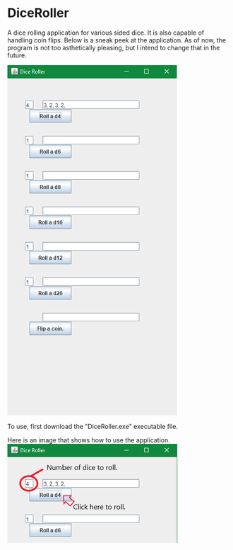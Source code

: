 # DiceRoller
A dice rolling application for various sided dice. It is also capable of handling coin flips. Below is a sneak peek at the application.
As of now, the program is not too asthetically pleasing, but I intend to change that in the future.

![alt text](https://github.com/sidneyhenderson8988/DiceRoller/blob/main/dicefullsnip.png?raw=true)

To use, first download the "DiceRoller.exe" executable file.

Here is an image that shows how to use the application. 
![alt text](https://github.com/sidneyhenderson8988/DiceRoller/blob/main/tutorialSnip.png?raw=true)
